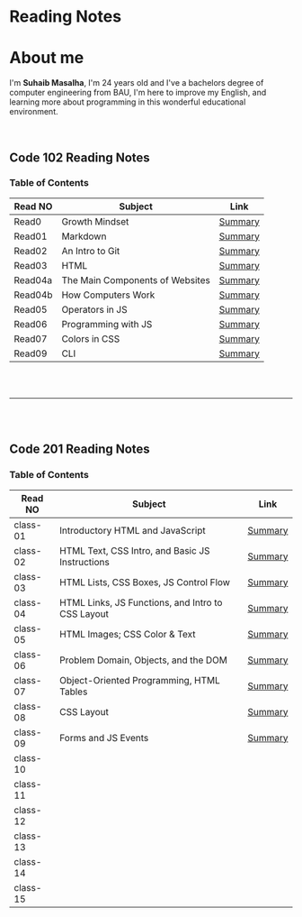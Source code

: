 

# Reading Notes 

# About me 
 I'm **Suhaib Masalha**, I'm 24 years old and I've a bachelors degree of computer engineering from BAU,  I'm here to improve my English, and learning more about programming in this wonderful educational environment.

<br>



## Code 102 Reading Notes
### Table of Contents 

Read NO      | Subject   | Link
-------------|---------- |---------
Read0        | Growth Mindset           | [Summary](https://masalha-96.github.io/reading-notes/Code%20102/GrowthMindset)
Read01       | Markdown          | [Summary](https://masalha-96.github.io/reading-notes/Code%20102/Read01)
Read02       |       An Intro to Git    | [Summary](https://masalha-96.github.io/reading-notes/Code%20102/Read02)
Read03       |    HTML       | [Summary](https://masalha-96.github.io/reading-notes/Code%20102/Read03)
Read04a      |      The Main Components of Websites     | [Summary](https://masalha-96.github.io/reading-notes/Code%20102/Read04a)
Read04b      |      How Computers Work     | [Summary](https://masalha-96.github.io/reading-notes/Code%20102/Read04b)
Read05       |      Operators in JS      | [Summary](https://masalha-96.github.io/reading-notes/Code%20102/Read05)
Read06       |      Programming with JS     | [Summary](https://masalha-96.github.io/reading-notes/Code%20102/Read06)
Read07       |     Colors in CSS      | [Summary](https://masalha-96.github.io/reading-notes/Code%20102/Read07)
Read09      |          CLI  | [Summary](https://masalha-96.github.io/reading-notes/Code%20102/Read09)



<br>
<br>

---


<br>
<br>

## Code 201 Reading Notes
### Table of Contents 

Read NO      | Subject   | Link
-------------|---------- |---------
class-01      | Introductory HTML and JavaScript           |  [Summary](https://masalha-96.github.io/reading-notes/Code%20201/class-01)
class-02      |  HTML Text, CSS Intro, and Basic JS Instructions| [Summary](https://masalha-96.github.io/reading-notes/Code%20201/class-02)        
class-03      | HTML Lists, CSS Boxes, JS Control Flow| [Summary](https://masalha-96.github.io/reading-notes/Code%20201/class-03)   
class-04      | HTML Links, JS Functions, and Intro to CSS Layout   | [Summary](https://masalha-96.github.io/reading-notes/Code%20201/class-04)   
class-05      | HTML Images; CSS Color & Text  | [Summary](https://masalha-96.github.io/reading-notes/Code%20201/class-05)     
class-06      | Problem Domain, Objects, and the DOM  | [Summary](https://masalha-96.github.io/reading-notes/Code%20201/class-06)       
class-07      | Object-Oriented Programming, HTML Tables  | [Summary](https://masalha-96.github.io/reading-notes/Code%20201/class-07)         
class-08      | CSS Layout | [Summary](https://masalha-96.github.io/reading-notes/Code%20201/class-08)           
class-09      | Forms and JS Events | [Summary](https://masalha-96.github.io/reading-notes/Code%20201/class-09)
class-10      |          
class-11      |          
class-12      |          
class-13      |          
class-14      |  
class-15      |   







	





